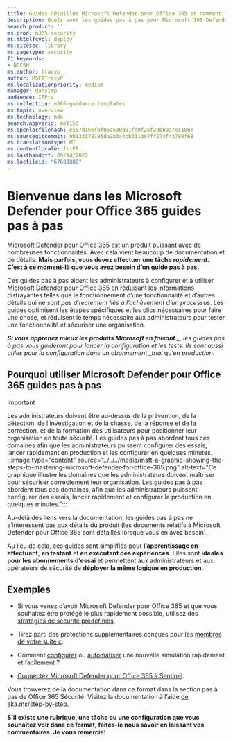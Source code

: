 ```yaml
---
title: Guides détaillés Microsoft Defender pour Office 365 et comment les utiliser
description: Quels sont les guides pas à pas pour Microsoft 365 Defender pour Office 365 ? Consultez *uniquement les étapes nécessaires à l’exécution d’une tâche* et à la configuration des fonctionnalités. Informations à utiliser dans les abonnements d’essai et la production. Conseils conçus pour minimiser la surcharge d’informations et accélérer votre configuration et votre utilisation.
search.product: ''
ms.prod: m365-security
ms.mktglfcycl: deploy
ms.sitesec: library
ms.pagetype: security
f1.keywords:
- NOCSH
ms.author: tracyp
author: MSFTTracyP
ms.localizationpriority: medium
manager: dansimp
audience: ITPro
ms.collection: m365-guidance-templates
ms.topic: overview
ms.technology: mdo
search.appverid: met150
ms.openlocfilehash: e557d166faf05c530d01fd8f25f28bb0a7ec186b
ms.sourcegitcommit: 9b133379196da2b3a4bb311b07ff274f43780f68
ms.translationtype: MT
ms.contentlocale: fr-FR
ms.lasthandoff: 09/14/2022
ms.locfileid: "67683888"
---
```

# <a name="welcome-to-the-microsoft-defender-for-office-365-step-by-step-guides"></a>Bienvenue dans les Microsoft Defender pour Office 365 guides pas à pas

Microsoft Defender pour Office 365 est un produit puissant avec de nombreuses fonctionnalités. Avec cela vient beaucoup de documentation et de détails. **Mais parfois, vous devez effectuer une tâche *rapidement*. C’est à ce moment-là que vous avez besoin d’un guide pas à pas.**

Ces guides pas à pas aident les administrateurs à configurer et à utiliser Microsoft Defender pour Office 365 en réduisant les informations distrayantes telles que le fonctionnement d’une fonctionnalité et d’autres détails qui ne *sont pas directement liés à l’achèvement d’un processus*. Les guides optimisent les étapes spécifiques et les clics nécessaires pour faire une chose, et réduisent le temps nécessaire aux administrateurs pour tester une fonctionnalité et sécuriser une organisation.

***Si vous apprenez mieux les produits Microsoft en faisant** _, les guides pas à pas vous guideront pour lancer la configuration et les tests. Ils sont aussi utiles pour la configuration dans un abonnement _trial* qu’en *production*.

## <a name="why-use-microsoft-defender-for-office-365-step-by-step-guides"></a>Pourquoi utiliser Microsoft Defender pour Office 365 guides pas à pas

> [!IMPORTANT]
> Les administrateurs doivent être au-dessus de la prévention, de la détection, de l’investigation et de la chasse, de la réponse et de la correction, et de la formation des utilisateurs pour positionner leur organisation en toute sécurité. Les guides pas à pas abordent tous ces domaines afin que les administrateurs puissent configurer des essais, lancer rapidement en production et les configurer en quelques minutes.
>:::image type="content" source="../../../media/msft-a-graphic-showing-the-steps-to-mastering-microsoft-defender-for-office-365.png" alt-text="Ce graphique illustre les domaines que les administrateurs doivent maîtriser pour sécuriser correctement leur organisation. Les guides pas à pas abordent tous ces domaines, afin que les administrateurs puissent configurer des essais, lancer rapidement et configurer la production en quelques minutes.":::

Au-delà des liens vers la documentation, les guides pas à pas ne s’intéressent pas aux détails du produit (les documents relatifs à Microsoft Defender pour Office 365 sont détaillés lorsque vous en avez besoin). 

Au lieu de cela, ces guides sont simplifiés pour **l’apprentissage en effectuant**, **en testant** et **en exécutant des expériences**. Elles sont **idéales pour les abonnements d’essai** et permettent aux administrateurs et aux opérateurs de sécurité de **déployer la même logique en production**.

## <a name="examples"></a>Exemples

- Si vous venez d’avoir Microsoft Defender pour Office 365 et que vous souhaitez être protégé le plus rapidement possible, utilisez des [stratégies de sécurité prédéfinies](ensuring-you-always-have-the-optimal-security-controls-with-preset-security-policies.md).

- Tirez parti des protections supplémentaires conçues pour les [membres de votre suite c](protect-your-c-suite-with-priority-account-protection.md).

- Comment [configurer](how-to-run-attack-simulations-for-your-team.md) ou [automatiser](how-to-setup-attack-simulation-training-for-automated-attacks-and-training.md) une nouvelle simulation rapidement et facilement ?

- [Connectez Microsoft Defender pour Office 365 à Sentinel](connect-microsoft-defender-for-office-365-to-microsoft-sentinel.md).

Vous trouverez de la documentation dans ce format dans la section pas à pas de Office 365 Sécurité. Visitez la documentation à l’aide [de aka.ms/step-by-step](https://aka.ms/step-by-step).

**S’il existe une rubrique, une tâche ou une configuration que vous souhaitez voir dans ce format, faites-le nous savoir en laissant vos commentaires. Je vous remercie!**
